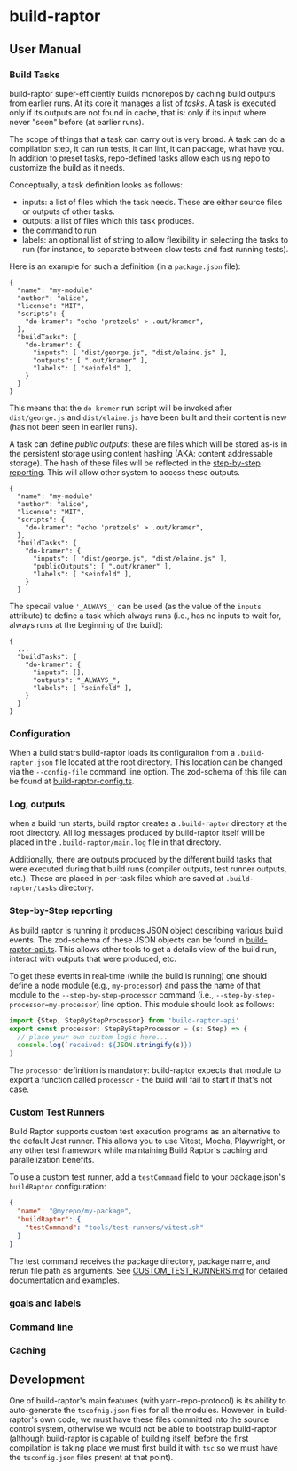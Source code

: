 # build-raptor

## User Manual

### Build Tasks

build-raptor super-efficiently builds monorepos by caching build outputs from earlier runs. At its core it manages a list of _tasks_. A task is executed only if its outputs are not found in cache, that is: only if its input where never "seen" before (at earlier runs).

The scope of things that a task can carry out is very broad. A task can do a compilation step, it can run tests, it can lint, it can package, what have you. In addition to preset tasks, repo-defined tasks allow each using repo to customize the build as it needs.

Conceptually, a task definition looks as follows:

- inputs: a list of files which the task needs. These are either source files or outputs of other tasks.
- outputs: a list of files which this task produces.
- the command to run
- labels: an optional list of string to allow flexibility in selecting the tasks to run (for instance, to separate between slow tests and fast running tests).

Here is an example for such a definition (in a `package.json` file):

```
{
  "name": "my-module"
  "author": "alice",
  "license": "MIT",
  "scripts": {
    "do-kramer": "echo 'pretzels' > .out/kramer",
  },
  "buildTasks": {
    "do-kramer": {
      "inputs": [ "dist/george.js", "dist/elaine.js" ],
      "outputs": [ ".out/kramer" ],
      "labels": [ "seinfeld" ],
    }
  }
}
```

This means that the `do-kremer` run script will be invoked after `dist/george.js` and `dist/elaine.js` have been built and their content is new (has not been seen in earlier runs).

A task can define _public outputs_: these are files which will be stored as-is in the persistent storage using content hashing (AKA: content addressable storage). The hash of these files will be reflected in the [step-by-step reporting](#step-by-step-reporting). This will allow other system to access these outputs.

```
{
  "name": "my-module"
  "author": "alice",
  "license": "MIT",
  "scripts": {
    "do-kramer": "echo 'pretzels' > .out/kramer",
  },
  "buildTasks": {
    "do-kramer": {
      "inputs": [ "dist/george.js", "dist/elaine.js" ],
      "publicOutputs": [ ".out/kramer" ],
      "labels": [ "seinfeld" ],
    }
  }
```

The specail value `'_ALWAYS_'` can be used (as the value of the `inputs` attribute) to define a task which always runs (i.e., has no inputs to wait for, always runs at the beginning of the build):

```
{
  ...
  "buildTasks": {
    "do-kramer": {
      "inputs": [],
      "outputs": "_ALWAYS_",
      "labels": [ "seinfeld" ],
    }
  }
}
```

### Configuration

When a build statrs build-raptor loads its configuraiton from a `.build-raptor.json` file located at the root directory. This location can be changed via the `--config-file` command line option. The zod-schema of this file can be found at [build-raptor-config.ts](modules/build-raptor-core/src/build-raptor-config.ts).

### Log, outputs

when a build run starts, build raptor creates a `.build-raptor` directory at the root directory. All log messages produced by build-raptor itself will be placed in the `.build-raptor/main.log` file in that directory.

Additionally, there are outputs produced by the different build tasks that were executed during that build runs (compiler outputs, test runner outputs, etc.). These are placed in per-task files which are saved at `.build-raptor/tasks` directory.

### Step-by-Step reporting

As build raptor is running it produces JSON object describing various build events. The zod-schema of these JSON objects can be found in [build-raptor-api.ts](modules/build-raptor-api/src/build-raptor-api.ts). This allows other tools to get a details view of the build run, interact with outputs that were produced, etc.

To get these events in real-time (while the build is running) one should define a node module (e.g., `my-processor`) and pass the name of that module to the `--step-by-step-processor` command (i.e., `--step-by-step-processor=my-processor`) line option. This module should look as follows:

```typescript
import {Step, StepByStepProcessor} from 'build-raptor-api'
export const processor: StepByStepProcessor = (s: Step) => {
  // place your own custom logic here...
  console.log(`received: ${JSON.stringify(s)})
}
```

The `processor` definition is mandatory: build-raptor expects that module to export a function called `processor` - the build will fail to start if that's not case.

### Custom Test Runners

Build Raptor supports custom test execution programs as an alternative to the default Jest runner. This allows you to use Vitest, Mocha, Playwright, or any other test framework while maintaining Build Raptor's caching and parallelization benefits.

To use a custom test runner, add a `testCommand` field to your package.json's `buildRaptor` configuration:

```json
{
  "name": "@myrepo/my-package",
  "buildRaptor": {
    "testCommand": "tools/test-runners/vitest.sh"
  }
}
```

The test command receives the package directory, package name, and rerun file path as arguments. See [CUSTOM_TEST_RUNNERS.md](docs/CUSTOM_TEST_RUNNERS.md) for detailed documentation and examples.

### goals and labels

### Command line

### Caching

## Development

One of build-raptor's main features (with yarn-repo-protocol) is its ability to auto-generate the `tscofnig.json` files for all the modules. However, in build-raptor's own code, we must have these files committed into the source control system, otherwise we would not be able to bootstrap build-raptor (although build-raptor is capable of building itself, before the first compilation is taking place we must first build it with `tsc` so we must have the `tsconfig.json` files present at that point).
